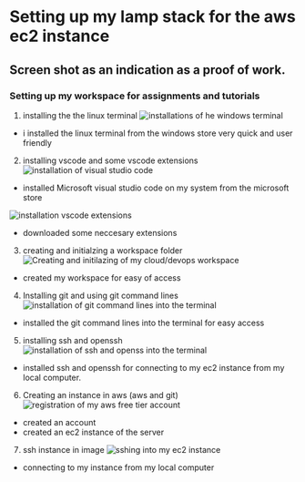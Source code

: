 # Setting up my lamp stack for the aws ec2 instance
## Screen shot as an indication as a proof of work.
### Setting up my workspace for assignments and tutorials

1. installing the the linux terminal
![installations of he windows terminal](https://github.com/user-attachments/assets/445fce40-42d7-4ea8-aee5-735cd6f0f318)

* i installed the linux terminal from the windows store very quick and user friendly


2. installing vscode and some vscode extensions
![installation of visual studio code](https://github.com/user-attachments/assets/711fb891-b55d-4a90-a0fd-cdcc0dc2b17c)

* installed Microsoft visual studio code on my system from the microsoft store 

![installation vscode extensions](https://github.com/user-attachments/assets/eafb3f2a-fe4f-4839-a26a-2aa81976136c)

* downloaded some neccesary extensions

3. creating and initialzing a workspace folder
![Creating and initilazing of my cloud/devops workspace](https://github.com/user-attachments/assets/15944492-02bc-4f11-8c92-0161bcdf7d1c)

* created my workspace for easy of access 

4. Installing git and using git command lines
![installation of git command lines into the terminal](https://github.com/user-attachments/assets/6896e96d-721c-41c1-917c-21247b24aae6)

* installed the git command lines into the terminal for easy access

5. installing ssh and openssh
![installation of ssh and openss into the terminal](https://github.com/user-attachments/assets/e276fda6-5a6a-41fa-b303-e5b65bdddc9e)

* installed ssh and openssh for connecting to my ec2 instance from my local computer.

6. Creating an instance in aws (aws and git)
![registration of my aws free tier account](https://github.com/user-attachments/assets/a10985ed-86a1-4f54-9823-299268d2a96e)

* created an account
* created an ec2 instance of the server

7. ssh instance in image
![sshing into my ec2 instance](https://github.com/user-attachments/assets/6d8d99ec-50f3-4d56-ac28-7cd81b1eaa2e)

* connecting to my instance from my local computer 
